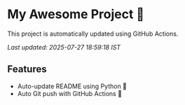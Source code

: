 # My Awesome Project 🚀

This project is automatically updated using GitHub Actions.

_Last updated: 2025-07-27 18:59:18 IST_

## Features
- Auto-update README using Python 🐍
- Auto Git push with GitHub Actions 🤖
